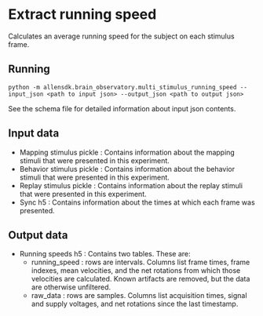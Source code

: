 Extract running speed
=====================
Calculates an average running speed for the subject on each stimulus frame.


Running
-------
```
python -m allensdk.brain_observatory.multi_stimulus_running_speed --input_json <path to input json> --output_json <path to output json>
```
See the schema file for detailed information about input json contents.


Input data
----------
- Mapping stimulus pickle : Contains information about the mapping stimuli that were 
presented in this experiment.
- Behavior stimulus pickle : Contains information about the behavior stimuli that were 
presented in this experiment.
- Replay stimulus pickle : Contains information about the replay stimuli that were 
presented in this experiment.
- Sync h5 : Contains information about the times at which each frame was presented.


Output data
-----------
- Running speeds h5 : Contains two tables. These are:
  - running_speed : rows are intervals. Columns list frame times, frame indexes, mean velocities, and the net rotations from which those velocities are calculated. Known artifacts are removed, but the data are otherwise unfiltered.
  - raw_data : rows are samples. Columns list acquisition times, signal and supply voltages, and net rotations since the last timestamp.